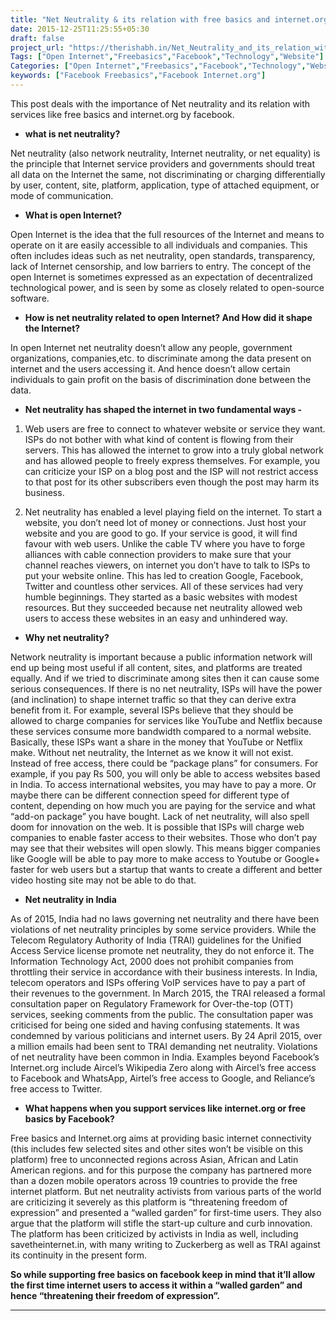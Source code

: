 ```yaml
---
title: "Net Neutrality & its relation with free basics and internet.org by Facebook"
date: 2015-12-25T11:25:55+05:30
draft: false
project_url: "https://therishabh.in/Net_Neutrality_and_its_relation_with_free_basics_and_internet.org_by_Facebook/"
Tags: ["Open Internet","Freebasics","Facebook","Technology","Website"]
Categories: ["Open Internet","Freebasics","Facebook","Technology","Website"]
keywords: ["Facebook Freebasics","Facebook Internet.org"]
---
```


This post deals with the importance of Net neutrality and its relation with services like free basics and internet.org by facebook.


* **what is net neutrality?**

Net neutrality (also network neutrality, Internet neutrality, or net equality) is the principle that Internet service providers and governments should treat all data on the Internet the same, not discriminating or charging differentially by user, content, site, platform, application, type of attached equipment, or mode of communication.

* **What is open Internet?**

Open Internet is the idea that the full resources of the Internet and means to operate on it are easily accessible to all individuals and companies. This often includes ideas such as net neutrality, open standards, transparency, lack of Internet censorship, and low barriers to entry. The concept of the open Internet is sometimes expressed as an expectation of decentralized technological power, and is seen by some as closely related to open-source software.


* **How is net neutrality related to open Internet? And How did it shape the Internet?**

In open Internet net neutrality doesn’t allow any people, government organizations, companies,etc. to discriminate among the data present on internet and the users accessing it. And hence doesn’t allow certain individuals to gain profit on the basis of discrimination done between the data.


* **Net neutrality has shaped the internet in two fundamental ways -**

1. Web users are free to connect to whatever website or service they want. ISPs do not bother with what kind of content is flowing from their servers. This has allowed the internet to grow into a truly global network and has allowed people to freely express themselves. For example, you can criticize your ISP on a blog post and the ISP will not restrict access to that post for its other subscribers even though the post may harm its business.

2. Net neutrality has enabled a level playing field on the internet. To start a website, you don’t need lot of money or connections. Just host your website and you are good to go. If your service is good, it will find favour with web users. Unlike the cable TV where you have to forge alliances with cable connection providers to make sure that your channel reaches viewers, on internet you don’t have to talk to ISPs to put your website online. This has led to creation Google, Facebook, Twitter and countless other services. All of these services had very humble beginnings. They started as a basic websites with modest resources. But they succeeded because net neutrality allowed web users to access these websites in an easy and unhindered way.


* **Why net neutrality?**

Network neutrality is important because a public information network will end up being most useful if all content, sites, and platforms are treated equally. And if we tried to discriminate among sites then it can cause some serious consequences. If there is no net neutrality, ISPs will have the power (and inclination) to shape internet traffic so that they can derive extra benefit from it. For example, several ISPs believe that they should be allowed to charge companies for services like YouTube and Netflix because these services consume more bandwidth compared to a normal website. Basically, these ISPs want a share in the money that YouTube or Netflix make. Without net neutrality, the Internet as we know it will not exist. Instead of free access, there could be “package plans” for consumers. For example, if you pay Rs 500, you will only be able to access websites based in India. To access international websites, you may have to pay a more. Or maybe there can be different connection speed for different type of content, depending on how much you are paying for the service and what “add-on package” you have bought. Lack of net neutrality, will also spell doom for innovation on the web. It is possible that ISPs will charge web companies to enable faster access to their websites. Those who don’t pay may see that their websites will open slowly. This means bigger companies like Google will be able to pay more to make access to Youtube or Google+ faster for web users but a startup that wants to create a different and better video hosting site may not be able to do that.


* **Net neutrality in India**

As of 2015, India had no laws governing net neutrality and there have been violations of net neutrality principles by some service providers. While the Telecom Regulatory Authority of India (TRAI) guidelines for the Unified Access Service license promote net neutrality, they do not enforce it. The Information Technology Act, 2000 does not prohibit companies from throttling their service in accordance with their business interests. In India, telecom operators and ISPs offering VoIP services have to pay a part of their revenues to the government. In March 2015, the TRAI released a formal consultation paper on Regulatory Framework for Over-the-top (OTT) services, seeking comments from the public. The consultation paper was criticised for being one sided and having confusing statements. It was condemned by various politicians and internet users. By 24 April 2015, over a million emails had been sent to TRAI demanding net neutrality. Violations of net neutrality have been common in India. Examples beyond Facebook’s Internet.org include Aircel’s Wikipedia Zero along with Aircel’s free access to Facebook and WhatsApp, Airtel’s free access to Google, and Reliance’s free access to Twitter.


* **What happens when you support services like internet.org or free basics by Facebook?**

Free basics and Internet.org aims at providing basic internet connectivity (this includes few selected sites and other sites won’t be visible on this platform) free to unconnected regions across Asian, African and Latin American regions. and for this purpose the company has partnered more than a dozen mobile operators across 19 countries to provide the free internet platform. But net neutrality activists from various parts of the world are criticizing it severely as this platform is “threatening freedom of expression” and presented a “walled garden” for first-time users. They also argue that the platform will stifle the start-up culture and curb innovation. The platform has been criticized by activists in India as well, including savetheinternet.in, with many writing to Zuckerberg as well as TRAI against its continuity in the present form.

**So while supporting free basics on facebook keep in mind that it’ll allow the first time internet users to access it within a “walled garden” and hence “threatening their freedom of expression”.**

___________________________________________
